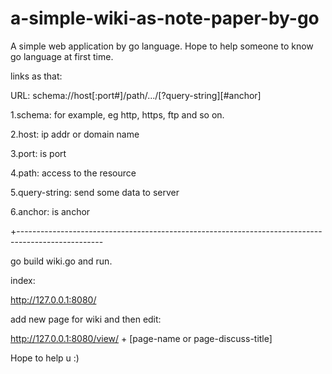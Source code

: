 a-simple-wiki-as-note-paper-by-go
=================================

A simple web application by go language. Hope to help someone to know go language at first time.

links as that:

URL: schema://host[:port#]/path/.../[?query-string][#anchor]

1.schema: for example, eg http, https, ftp and so on.

2.host: ip addr or domain name

3.port: is port

4.path: access to the resource

5.query-string: send some data to server

6.anchor: is anchor

+---------------------------------------------------------------------------------------------------

go build wiki.go and run.

index:

http://127.0.0.1:8080/

add new page for wiki and then edit:

http://127.0.0.1:8080/view/ + [page-name or page-discuss-title]

Hope to help u :)


